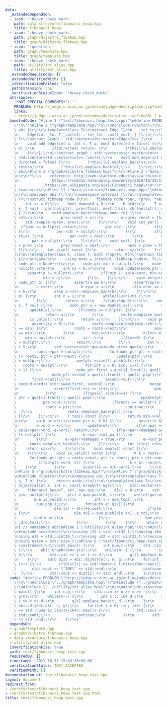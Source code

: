 ```yaml
---
data:
  _extendedDependsOn:
  - icon: ':heavy_check_mark:'
    path: data_structure/fibonacci_heap.hpp
    title: fibonacci_heap
  - icon: ':heavy_check_mark:'
    path: graph/dijkstra_fibheap.hpp
    title: graph/dijkstra_fibheap.hpp
  - icon: ':question:'
    path: graph/template.hpp
    title: graph/template.hpp
  - icon: ':heavy_check_mark:'
    path: utility/int_alias.hpp
    title: utility/int_alias.hpp
  _extendedRequiredBy: []
  _extendedVerifiedWith: []
  _isVerificationFailed: false
  _pathExtension: cpp
  _verificationStatusIcon: ':heavy_check_mark:'
  attributes:
    '*NOT_SPECIAL_COMMENTS*': ''
    PROBLEM: http://judge.u-aizu.ac.jp/onlinejudge/description.jsp?id=GRL_1_A
    links:
    - http://judge.u-aizu.ac.jp/onlinejudge/description.jsp?id=GRL_1_A
  bundledCode: "#line 1 \"test/fibonacci_heap.test.cpp\"\n#define PROBLEM \"http://judge.u-aizu.ac.jp/onlinejudge/description.jsp?id=GRL_1_A\"\
    \r\n\r\n#line 2 \"graph/template.hpp\"\n\r\n#include <vector>\r\n\r\nnamespace\
    \ ebi {\r\n\r\ntemplate<class T>\r\nstruct Edge {\r\n    int to;\r\n    T cost;\r\
    \n    Edge(int _to, T _cost=1) : to(_to), cost(_cost) { }\r\n};\r\n\r\ntemplate<class\
    \ T>\r\nstruct Graph : std::vector<std::vector<Edge<T>>> {\r\n    using std::vector<std::vector<Edge<T>>>::vector;\r\
    \n    void add_edge(int u, int v, T w, bool directed = false) {\r\n        (*this)[u].emplace_back(v,\
    \ w);\r\n        if(directed) return; \r\n        (*this)[v].emplace_back(u, w);\r\
    \n    }\r\n};\r\n\r\nstruct graph : std::vector<std::vector<int>> {\r\n    using\
    \ std::vector<std::vector<int>>::vector;\r\n    void add_edge(int u, int v, bool\
    \ directed = false) {\r\n        (*this)[u].emplace_back(v);\r\n        if(directed)\
    \ return;\r\n        (*this)[v].emplace_back(u);\r\n    }\r\n};\r\n\r\n} // namespace\
    \ ebi\n#line 2 \"graph/dijkstra_fibheap.hpp\"\n\r\n#line 2 \"data_structure/fibonacci_heap.hpp\"\
    \n\r\n/*\r\n    reference: http://web.stanford.edu/class/archive/cs/cs166/cs166.1186/lectures/09/Slides09.pdf\r\
    \n               https://rsk0315.hatenablog.com/entry/2019/10/29/151823\r\n  \
    \             https://en.wikipedia.org/wiki/Fibonacci_heap\r\n*/\r\n\r\n#include\
    \ <cassert>\r\n#line 11 \"data_structure/fibonacci_heap.hpp\"\n#include <queue>\r\
    \n\r\nnamespace ebi {\r\n\r\nnamespace internal {\r\n\r\ntemplate<class K, class\
    \ T>\r\nstruct fibheap_node {\r\n    fibheap_node *par, *prev, *next, *chr;\r\n\
    \    int sz = 0;\r\n    bool damaged = 0;\r\n    K ord;\r\n    T val;\r\n    fibheap_node(K\
    \ k, T val) : par(nullptr), prev(this), next(this), chr(nullptr), ord(k), val(val)\
    \ { }\r\n\r\n    void emplace_back(fibheap_node *e) {\r\n        if(e == nullptr)\
    \ return;\r\n        prev->next = e;\r\n        e->prev->next = this;\r\n    \
    \    std::swap(e->prev, prev);\r\n    }\r\n\r\n    void cut_par() {\r\n      \
    \  if(par == nullptr) return;\r\n        par->sz--;\r\n        if(par->sz == 0)\
    \ {\r\n            par->chr = nullptr;\r\n        }\r\n        if(par->chr ==\
    \ this) {\r\n            par->chr = next;\r\n        }\r\n        cut();\r\n \
    \       par = nullptr;\r\n    }\r\n\r\n    void cut() {\r\n        next->prev\
    \ = prev;\r\n        prev->next = next;\r\n        next = prev = this;\r\n   \
    \ }\r\n\r\n    int size() const {\r\n        return sz;\r\n    }\r\n};\r\n\r\n\
    }\r\n\r\ntemplate<class K, class T, bool (*op)(K, K)>\r\nstruct fibonacci_heap\
    \ {\r\nprivate:\r\n    using Node = internal::fibheap_node<K, T>;\r\n    using\
    \ node_ptr = Node*;\r\n\r\n    node_ptr min = nullptr;\r\n    node_ptr roots =\
    \ nullptr;\r\n\r\n    int sz = 0;\r\n\r\n    void update(node_ptr a) {\r\n   \
    \     assert(a != nullptr);\r\n        if(!min || op(a->ord, min->ord)) {\r\n\
    \            min = a;\r\n        }\r\n    }\r\n\r\n    void merge(node_ptr a,\
    \ node_ptr b) {\r\n        assert(a && b);\r\n        assert(op(a->ord, b->ord));\r\
    \n        a->sz++;\r\n        b->par = a;\r\n        if(a->chr == nullptr) a->chr\
    \ = b;\r\n        else a->chr->emplace_back(b);\r\n    }\r\n\r\n    int log2ceil(int\
    \ m) {\r\n        int n = 1;\r\n        while((1<<n)<m) {\r\n            n++;\r\
    \n        }\r\n        return n;\r\n    }\r\n\r\npublic:\r\n    node_ptr push(K\
    \ k, T val) {\r\n        node_ptr a = new Node(k,val);\r\n        sz++;\r\n  \
    \      update(a);\r\n        if(roots == nullptr) {\r\n            roots = a;\r\
    \n            return a;\r\n        }\r\n        roots->emplace_back(a);\r\n  \
    \      is_valid();\r\n        return a;\r\n    }\r\n\r\n    void pop() {\r\n \
    \       assert(sz > 0);\r\n        roots->emplace_back(min->chr);\r\n        if(roots\
    \ == min) {\r\n            roots = roots->next;\r\n            assert(roots->prev\
    \ == min);\r\n        }\r\n        min->cut();\r\n        delete min;\r\n    \
    \    min = nullptr;\r\n        sz--;\r\n        if(sz==0) {\r\n            roots\
    \ = nullptr;\r\n            return;\r\n        }\r\n        int n = log2ceil(size())\
    \ + 5;\r\n        std::vector<std::queue<node_ptr>> que(n);\r\n        que[roots->size()].push(roots);\r\
    \n        roots->par = nullptr;\r\n        for(node_ptr ptr = roots->next; ptr\
    \ != roots; ptr = ptr->next) {\r\n            update(ptr);\r\n            ptr->par\
    \ = nullptr;\r\n            que[ptr->size()].push(ptr);\r\n        }\r\n     \
    \   roots = nullptr;\r\n        for(int i = 0; i<n; i++) {\r\n            while(que[i].size()\
    \ > 1) {\r\n                node_ptr first = que[i].front(); que[i].pop();\r\n\
    \                node_ptr second = que[i].front(); que[i].pop();\r\n         \
    \       first->cut();\r\n                second->cut();\r\n                if(!op(first->ord,\
    \ second->ord)) std::swap(first, second);\r\n                merge(first, second);\r\
    \n                assert(first->sz == i+1);\r\n                que[first->size()].push(first);\r\
    \n            }\r\n            if(que[i].size()==1) {\r\n                node_ptr\
    \ ptr = que[i].front(); que[i].pop();\r\n                update(ptr);\r\n    \
    \            ptr->cut();\r\n                if(roots == nullptr) {\r\n       \
    \             roots = ptr;\r\n                    continue;\r\n              \
    \  }\r\n                roots->emplace_back(ptr);\r\n            }\r\n       \
    \ }\r\n    }\r\n\r\n    T top() const {\r\n        return min->val;\r\n    }\r\
    \n\r\n    void prioritize(node_ptr e, K k) {\r\n        assert(e && op(k, e->ord));\r\
    \n        e->ord = k;\r\n        update(e);\r\n        if(e->par == nullptr ||\
    \ op(e->par->ord, e->ord)) return;\r\n        if(e->par->damaged && e->par->par\
    \ != nullptr) {\r\n            e->par->cut_par();\r\n            roots->emplace_back(e->par);\r\
    \n        }\r\n        e->par->damaged = true;\r\n        e->cut_par();\r\n  \
    \      roots->emplace_back(e);\r\n    }\r\n\r\n    int size() const {\r\n    \
    \    return sz;\r\n    }\r\n\r\n    bool empty() const {\r\n        return sz==0;\r\
    \n    }\r\n\r\n    void is_valid() const {\r\n        K k = roots->ord;\r\n  \
    \      for(node_ptr ptr = roots->next; ptr != roots; ptr = ptr->next) {\r\n  \
    \          if(op(ptr->ord, k)) {\r\n                k = ptr->ord;\r\n        \
    \    }\r\n        }\r\n        assert(k == min->ord);\r\n    }\r\n};\r\n\r\n}\r\
    \n#line 5 \"graph/dijkstra_fibheap.hpp\"\n\r\n#line 7 \"graph/dijkstra_fibheap.hpp\"\
    \n#include <limits>\r\n\r\nnamespace ebi {\r\n\r\ntemplate<class T>\r\nbool op(T\
    \ a, T b) {\r\n    return a<=b;\r\n}\r\n\r\ntemplate<class T>\r\nstd::vector<T>\
    \ dijkstra(int s, int n, const Graph<T> &g){\r\n    std::vector<T> d(n, std::numeric_limits<T>::max());\r\
    \n    fibonacci_heap<T, int, op> que;\r\n    d[s] = 0;\r\n    std::vector<internal::fibheap_node<T,int>*>\
    \ p(n, nullptr);\r\n    p[s] = que.push(0, s);\r\n    while(!que.empty()){\r\n\
    \        que.is_valid();\r\n        int v = que.top();\r\n        //debug(v, d[v]);\r\
    \n        que.pop();\r\n        for(auto e: g[v]){\r\n            if(d[e.to]>d[v]+e.cost){\r\
    \n                d[e.to] = d[v]+e.cost;\r\n                if(p[e.to] == nullptr)\
    \ {\r\n                    p[e.to] = que.push(d[e.to], e.to);\r\n            \
    \        continue;\r\n                }\r\n                que.prioritize(p[e.to]\
    \ ,d[e.to]);\r\n            }\r\n        }\r\n    }\r\n    return d;\r\n}\r\n\r\
    \n} // namespace ebi\n#line 2 \"utility/int_alias.hpp\"\n\r\n#include <cstddef>\r\
    \n#include <cstdint>\r\n\r\nusing i32 = std::int32_t;\r\nusing i64 = std::int64_t;\r\
    \nusing u16 = std::uint16_t;\r\nusing u32 = std::uint32_t;\r\nusing u64 = std::uint64_t;\r\
    \nusing usize = std::size_t;\n#line 6 \"test/fibonacci_heap.test.cpp\"\n\r\n#include\
    \ <iostream>\r\n\r\nint main() {\r\n    int n,m,r;\r\n    std::cin >> n >> m >>\
    \ r;\r\n    ebi::Graph<i64> g(n);\r\n    while(m--) {\r\n        int s,t; i64\
    \ d;\r\n        std::cin >> s >> t >> d;\r\n        g[s].emplace_back(t, d);\r\
    \n    }\r\n    auto dist = ebi::dijkstra(r, n, g);\r\n    for(int i = 0; i<n;\
    \ i++) {\r\n        if(dist[i] == std::numeric_limits<i64>::max()) {\r\n     \
    \       std::cout << \"INF\" << std::endl;\r\n            continue;\r\n      \
    \  }\r\n        std::cout << dist[i] << std::endl;\r\n    }\r\n}\n"
  code: "#define PROBLEM \"http://judge.u-aizu.ac.jp/onlinejudge/description.jsp?id=GRL_1_A\"\
    \r\n\r\n#include \"../graph/template.hpp\"\r\n#include \"../graph/dijkstra_fibheap.hpp\"\
    \r\n#include \"../utility/int_alias.hpp\"\r\n\r\n#include <iostream>\r\n\r\nint\
    \ main() {\r\n    int n,m,r;\r\n    std::cin >> n >> m >> r;\r\n    ebi::Graph<i64>\
    \ g(n);\r\n    while(m--) {\r\n        int s,t; i64 d;\r\n        std::cin >>\
    \ s >> t >> d;\r\n        g[s].emplace_back(t, d);\r\n    }\r\n    auto dist =\
    \ ebi::dijkstra(r, n, g);\r\n    for(int i = 0; i<n; i++) {\r\n        if(dist[i]\
    \ == std::numeric_limits<i64>::max()) {\r\n            std::cout << \"INF\" <<\
    \ std::endl;\r\n            continue;\r\n        }\r\n        std::cout << dist[i]\
    \ << std::endl;\r\n    }\r\n}"
  dependsOn:
  - graph/template.hpp
  - graph/dijkstra_fibheap.hpp
  - data_structure/fibonacci_heap.hpp
  - utility/int_alias.hpp
  isVerificationFile: true
  path: test/fibonacci_heap.test.cpp
  requiredBy: []
  timestamp: '2021-10-31 15:43:33+09:00'
  verificationStatus: TEST_ACCEPTED
  verifiedWith: []
documentation_of: test/fibonacci_heap.test.cpp
layout: document
redirect_from:
- /verify/test/fibonacci_heap.test.cpp
- /verify/test/fibonacci_heap.test.cpp.html
title: test/fibonacci_heap.test.cpp
---
```

